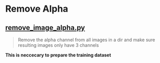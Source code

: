 # Remove Alpha

## [remove_image_alpha.py](./remove_image_alpha.py)

> Remove the alpha channel from all images in a dir and make sure resulting images only have 3 channels

**This is neccecary to prepare the training dataset**
